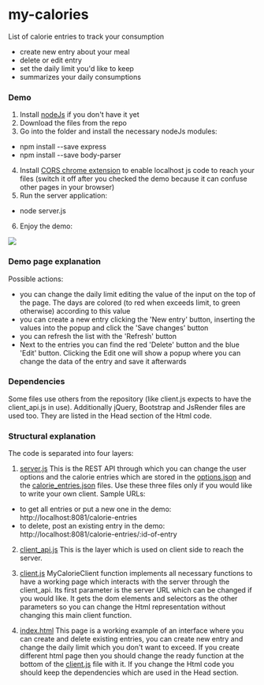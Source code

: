 # my-calories
List of calorie entries to track your consumption
  - create new entry about your meal
  - delete or edit entry
  - set the daily limit you'd like to keep
  - summarizes your daily consumptions

### Demo
1. Install [nodeJs](https://nodejs.org/en/download/) if you don't have it yet
2. Download the files from the repo
3. Go into the folder and install the necessary nodeJs modules:
  - npm install --save express
  - npm install --save body-parser
4. Install [CORS chrome extension](https://chrome.google.com/webstore/detail/allow-control-allow-origi/nlfbmbojpeacfghkpbjhddihlkkiljbi) to enable localhost js code to reach your files (switch it off after you checked the demo because it can confuse other pages in your browser)
5. Run the server application:
  - node server.js
6. Enjoy the demo:
<p><image src="screenshot.png" /></p>

### Demo page explanation
Possible actions:
  - you can change the daily limit editing the value of the input on the top of the page. The days are colored (to red when exceeds limit, to green otherwise) according to this value
  - you can create a new entry clicking the 'New entry' button, inserting the values into the popup and click the 'Save changes' button
  - you can refresh the list with the 'Refresh' button
  - Next to the entries you can find the red 'Delete' button and the blue 'Edit' button. Clicking the Edit one will show a popup where you can change the data of the entry and save it afterwards

### Dependencies
Some files use others from the repository (like client.js expects to have the client_api.js in use).
Additionally jQuery, Bootstrap and JsRender files are used too. They are listed in the Head section of the Html code.

### Structural explanation
The code is separated into four layers:

1. [server.js](server.js)
This is the REST API through which you can change the user options and the calorie entries which are stored in the [options.json](options.json) and the [calorie_entries.json](calorie_entries.json) files.
Use these three files only if you would like to write your own client.
Sample URLs:
  - to get all entries or put a new one in the demo: http://localhost:8081/calorie-entries
  - to delete, post an existing entry in the demo: http://localhost:8081/calorie-entries/:id-of-entry

2. [client_api.js](client_api.js)
This is the layer which is used on client side to reach the server.

3. [client.js](client.js)
MyCalorieClient function implements all necessary functions to have a working page which interacts with the server through the client_api.
Its first parameter is the server URL which can be changed if you would like.
It gets the dom elements and selectors as the other parameters so you can change the Html representation without changing this main client function.

4. [index.html](index.html)
This page is a working example of an interface where you can create and delete existing entries, you can create new entry and change the daily limit which you don't want to exceed.
If you create different html page then you should change the ready function at the bottom of the [client.js](client.js) file with it. If you change the Html code you should keep the dependencies which are used in the Head section.
